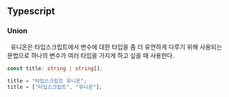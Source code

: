 ## **Typescript**

### **Union**

&nbsp;&nbsp;유니온은 타입스크립트에서 변수에 대한 타입을 좀 더 유연하게 다루기 위해 사용되는 문법으로 하나의 변수가 여러 타입을 가지게 하고 싶을 때 사용한다.

```typescript
const title: string | string[];

title = "타입스크립트 유니온";
title = ["타입스크립트", "유니온"];
```

<br><br>
